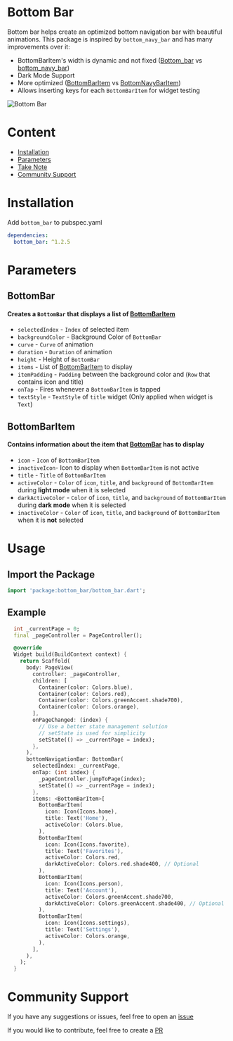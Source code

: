 # Bottom Bar

Bottom bar helps create an optimized bottom navigation bar with beautiful animations. This package is inspired by `bottom_navy_bar` and has many improvements over it:

- BottomBarItem's width is dynamic and not fixed ([Bottom_bar](https://github.com/CoderUni/bottom_bar/blob/main/assets/preview.gif) vs [bottom_navy_bar](https://github.com/pedromassango/bottom_navy_bar/blob/master/images/navy.gif))
- Dark Mode Support
- More optimized ([BottomBarItem](https://github.com/CoderUni/bottom_bar/blob/87cb7e53976e9c27c72d18a4efad2e474255cf8b/lib/bottom_bar.dart#L58) vs [BottomNavyBarItem](https://github.com/pedromassango/bottom_navy_bar/blob/2e88b51a445006d4a0a21b3f0dd22627f1a6e359/lib/bottom_navy_bar.dart#L145))
- Allows inserting keys for each `BottomBarItem` for widget testing

![Bottom Bar](https://raw.githubusercontent.com/CoderUni/bottom_bar/main/assets/preview.gif)

# Content

- [Installation](#Installation)
- [Parameters](#Parameters)
- [Take Note](#take-note)
- [Community Support](#community-support)

# Installation
Add `bottom_bar` to pubspec.yaml
```yaml
dependencies:
  bottom_bar: ^1.2.5
```

# Parameters

## BottomBar
#### Creates a `BottomBar` that displays a list of [BottomBarItem](###BottomBarItem)

-  `selectedIndex` - `Index` of selected item
-  `backgroundColor` - Background Color of `BottomBar`
-  `curve` - `Curve` of animation
-  `duration` - `Duration` of animation
-  `height` - Height of `BottomBar`
-  `items` - List of [BottomBarItem](###BottomBarItem) to display
-  `itemPadding` - `Padding` between the background color and (`Row` that contains icon and title)
-  `onTap` - Fires whenever a `BottomBarItem` is tapped
-  `textStyle` - `TextStyle` of `title` widget (Only applied when widget is `Text`)

 
## BottomBarItem
#### Contains information about the item that [BottomBar](###BottomBar) has to display
-  `icon` - `Icon` of `BottomBarItem`
-  `inactiveIcon`- Icon to display when `BottomBarItem` is not active
-  `title` - `Title` of `BottomBarItem`
-  `activeColor` - `Color` of `icon`, `title`, and `background` of `BottomBarItem` during **light mode** when it is selected
-  `darkActiveColor` - `Color` of `icon`, `title`, and `background` of `BottomBarItem` during **dark mode** when it is selected
-  `inactiveColor` - `Color` of `icon`, `title`, and `background` of `BottomBarItem` when it is **not** selected

# Usage

## Import the Package
```dart
import 'package:bottom_bar/bottom_bar.dart';
```

## Example
```dart
  int _currentPage = 0;
  final _pageController = PageController();

  @override
  Widget build(BuildContext context) {
    return Scaffold(
      body: PageView(
        controller: _pageController,
        children: [
          Container(color: Colors.blue),
          Container(color: Colors.red),
          Container(color: Colors.greenAccent.shade700),
          Container(color: Colors.orange),
        ],
        onPageChanged: (index) {
          // Use a better state management solution
          // setState is used for simplicity
          setState(() => _currentPage = index);
        },
      ),
      bottomNavigationBar: BottomBar(
        selectedIndex: _currentPage,
        onTap: (int index) {
          _pageController.jumpToPage(index);
          setState(() => _currentPage = index);
        },
        items: <BottomBarItem>[
          BottomBarItem(
            icon: Icon(Icons.home),
            title: Text('Home'),
            activeColor: Colors.blue,
          ),
          BottomBarItem(
            icon: Icon(Icons.favorite),
            title: Text('Favorites'),
            activeColor: Colors.red,
            darkActiveColor: Colors.red.shade400, // Optional
          ),
          BottomBarItem(
            icon: Icon(Icons.person),
            title: Text('Account'),
            activeColor: Colors.greenAccent.shade700,
            darkActiveColor: Colors.greenAccent.shade400, // Optional
          ),
          BottomBarItem(
            icon: Icon(Icons.settings),
            title: Text('Settings'),
            activeColor: Colors.orange,
          ),
        ],
      ),
    );
  }
```

# Community Support

If you have any suggestions or issues, feel free to open an [issue](https://github.com/CoderUni/bottom_bar/issues)

If you would like to contribute, feel free to create a [PR](https://github.com/CoderUni/bottom_bar/pulls)